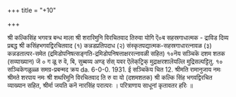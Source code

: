 +++
title = "+10"

+++


श्री कल्किसिंह भगवत्र बन्ध माला 
श्री शरारिमुनि विरचितवाद 
तिरुवा योगि 
ऎ०ब 
सहस्रगाधात्मक - द्राविड दिव्य प्रबद्ध 
श्री कसिंहभगवद्विरचितवाद (१) कन्नडप्रतिपदाध (२) संस्कृतपद्यात्मक-सहस्रगाधारत्नावळ (३) कन्नडतात्पर-समेत 
(द्रमिडोपनिषत्सङ्गति-द्रमिडोपनिषत्ताक्षररत्नावळी सहित) 
१०नॆय सञ्चिकॆ 
दशम शतक (सव्याख्यान) 
जॆ ० ग ळू रु 
वॆ, बि, सुब्बय्य अण्ड् र्सस् यवर 
ऎलॆक्‌ट्रिक् मुद्राक्षरशालॆयल्लि मुद्रिसल्पट्टितु. 
१० सञ्चिकॆगळुळ्ळ 
समग्र-प्रबन्मद क्रय 
da. 6-0-0. 
1931. 
ई सञ्चिकॆय चित 
12. 
श्रीमति रामानुजाय नमः श्रीमते शरपाय नमः 
श्री शथरिमुनि विरचितवाद 
ति रु वा यो 
(दशमशतक) 
श्री कल्कि सिंह भगवद्विरचित व्याख्यान सहित, 
श्रीर्मा जयति कनॆ नारसिंह परात्परः । परित्राणाय साधूनां कृतावतर हरिः ॥ 
